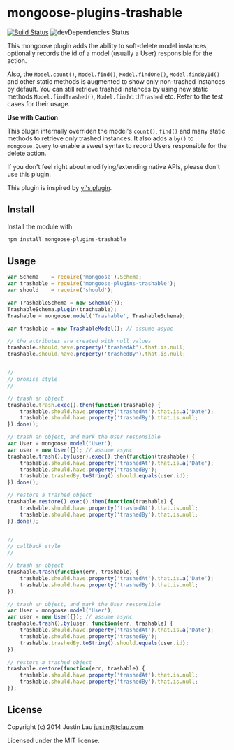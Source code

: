 # mongoose-plugins-trashable

[![Build Status](https://travis-ci.org/justin-lau/mongoose-plugins-trashable.svg?branch=v1.0.0)](https://travis-ci.org/justin-lau/mongoose-plugins-trashable)
![devDependencies Status](https://david-dm.org/justin-lau/mongoose-plugins-trashable/dev-status.svg?style=flat)

This mongoose plugin adds the ability to soft-delete model instances,
optionally records the id of a model (usually a User) responsible for the action.

Also, the `Model.count()`, `Model.find()`, `Model.findOne()`,
`Model.findById()` and other static methods is augmented to show only
non-trashed instances by default. You can still retrieve trashed instances by
using new static methods `Model.findTrashed()`, `Model.findWithTrashed` etc.
Refer to the test cases for their usage.

**Use with Caution**

This plugin internally overriden the model's `count()`, `find()` and many
static methods to retrieve only trashed instances. It also adds a `by()` to
`mongoose.Query` to enable a sweet syntax to record Users responsible for the
delete action.

If you don't feel right about modifying/extending native APIs, please don't use
this plugin.

This plugin is inspired by
[yi's plugin](https://github.com/yi/mongoose-trashable).

## Install

Install the module with:

```bash
npm install mongoose-plugins-trashable
```

## Usage
```javascript
var Schema    = require('mongoose').Schema;
var trashable = require('mongoose-plugins-trashable');
var should    = require('should');

var TrashableSchema = new Schema({});
TrashableSchema.plugin(trachsable);
Trashable = mongoose.model('Trashable', TrashableSchema);

var trashable = new TrashableModel(); // assume async

// the attributes are created with null values
trashable.should.have.property('trashedAt').that.is.null;
trashable.should.have.property('trashedBy').that.is.null;


//
// promise style
//

// trash an object
trashable.trash.exec().then(function(trashable) {
    trashable.should.have.property('trashedAt').that.is.a('Date');
    trashable.should.have.property('trashedBy').that.is.null;
}).done();

// trash an object, and mark the User responsible
var User = mongoose.model('User');
var user = new User({}); // assume async
trashable.trash().by(user).exec().then(function(trashable) {
    trashable.should.have.property('trashedAt').that.is.a('Date');
    trashable.should.have.property('trashedBy');
    trashable.trashedBy.toString().should.equals(user.id);
}).done();

// restore a trashed object
trashable.restore().exec().then(function(trashable) {
    trashable.should.have.property('trashedAt').that.is.null;
    trashable.should.have.property('trashedBy').that.is.null;
}).done();


//
// callback style
//

// trash an object
trashable.trash(function(err, trashable) {
    trashable.should.have.property('trashedAt').that.is.a('Date');
    trashable.should.have.property('trashedBy').that.is.null;
});

// trash an object, and mark the User responsible
var User = mongoose.model('User');
var user = new User({}); // assume async
trashable.trash().by(user, function(err, trashable) {
    trashable.should.have.property('trashedAt').that.is.a('Date');
    trashable.should.have.property('trashedBy');
    trashable.trashedBy.toString().should.equals(user.id);
});

// restore a trashed object
trashable.restore(function(err, trashable) {
    trashable.should.have.property('trashedAt').that.is.null;
    trashable.should.have.property('trashedBy').that.is.null;
});
```

## License

Copyright (c) 2014 Justin Lau <justin@tclau.com>

Licensed under the MIT license.
